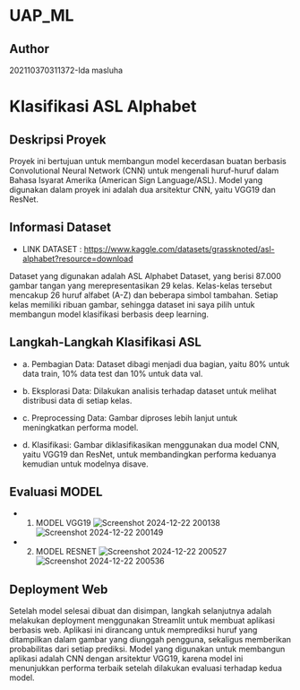 # UAP_ML
## Author
202110370311372-Ida masluha

# Klasifikasi ASL Alphabet

## Deskripsi Proyek
Proyek ini bertujuan untuk membangun model kecerdasan buatan berbasis Convolutional Neural Network (CNN) 
untuk mengenali huruf-huruf dalam Bahasa Isyarat Amerika (American Sign Language/ASL).
Model yang digunakan dalam proyek ini adalah dua arsitektur CNN, yaitu VGG19 dan ResNet.

## Informasi Dataset
- LINK DATASET : https://www.kaggle.com/datasets/grassknoted/asl-alphabet?resource=download

Dataset yang digunakan adalah ASL Alphabet Dataset, yang berisi 87.000 gambar tangan yang merepresentasikan 29 kelas. 
Kelas-kelas tersebut mencakup 26 huruf alfabet (A-Z) dan beberapa simbol tambahan. 
Setiap kelas memiliki ribuan gambar, sehingga dataset ini saya pilih untuk membangun model klasifikasi berbasis deep learning.

## Langkah-Langkah Klasifikasi ASL
- a. Pembagian Data: 
Dataset dibagi menjadi dua bagian, yaitu 80% untuk data train, 10% data test dan 10% untuk data val.

- b. Eksplorasi Data: 
Dilakukan analisis terhadap dataset untuk melihat distribusi data di setiap kelas.

- c. Preprocessing Data: 
Gambar diproses lebih lanjut untuk meningkatkan performa model.

- d. Klasifikasi: 
Gambar diklasifikasikan menggunakan dua model CNN, yaitu VGG19 dan ResNet, untuk membandingkan performa keduanya kemudian untuk modelnya disave. 

## Evaluasi MODEL 
- 1. MODEL VGG19
  ![Screenshot 2024-12-22 200138](https://github.com/user-attachments/assets/d34308ed-b5de-4b0e-ae77-ac0bbfe5635b)
  ![Screenshot 2024-12-22 200149](https://github.com/user-attachments/assets/78095c08-5677-49b2-ac14-58b483c84a9a)

- 2. MODEL RESNET
     ![Screenshot 2024-12-22 200527](https://github.com/user-attachments/assets/fffa61c3-af3a-48de-98fb-6ffb92b1abcc)
     ![Screenshot 2024-12-22 200536](https://github.com/user-attachments/assets/162fc05a-7f56-4fea-977f-d6af67659c18)

## Deployment Web
Setelah model selesai dibuat dan disimpan, langkah selanjutnya adalah melakukan deployment menggunakan Streamlit untuk membuat aplikasi berbasis web. 
Aplikasi ini dirancang untuk memprediksi huruf yang ditampilkan dalam gambar yang diunggah pengguna, sekaligus memberikan probabilitas dari setiap prediksi. 
Model yang digunakan untuk membangun aplikasi adalah CNN dengan arsitektur VGG19, 
karena model ini menunjukkan performa terbaik setelah dilakukan evaluasi terhadap kedua model.
